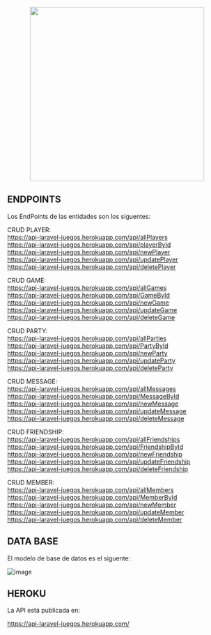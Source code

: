 <p align="center"><a href="https://laravel.com" target="_blank"><img src="https://raw.githubusercontent.com/laravel/art/master/logo-lockup/5%20SVG/2%20CMYK/1%20Full%20Color/laravel-logolockup-cmyk-red.svg" width="400"></a></p>


## ENDPOINTS

Los EndPoints de las entidades son los siguentes:

CRUD PLAYER: <br/>
https://api-laravel-juegos.herokuapp.com/api/allPlayers <br/>
https://api-laravel-juegos.herokuapp.com/api/playerById  <br/>
https://api-laravel-juegos.herokuapp.com/api/newPlayer  <br/>
https://api-laravel-juegos.herokuapp.com/api/updatePlayer  <br/>
https://api-laravel-juegos.herokuapp.com/api/deletePlayer  <br/>

CRUD GAME: <br/>
https://api-laravel-juegos.herokuapp.com/api/allGames  <br/>
https://api-laravel-juegos.herokuapp.com/api/GameById <br/>
https://api-laravel-juegos.herokuapp.com/api/newGame <br/>
https://api-laravel-juegos.herokuapp.com/api/updateGame <br/>
https://api-laravel-juegos.herokuapp.com/api/deleteGame <br/>

CRUD PARTY: <br/>
https://api-laravel-juegos.herokuapp.com/api/allParties <br/>
https://api-laravel-juegos.herokuapp.com/api/PartyById  <br/>
https://api-laravel-juegos.herokuapp.com/api/newParty <br/>
https://api-laravel-juegos.herokuapp.com/api/updateParty <br/>
https://api-laravel-juegos.herokuapp.com/api/deleteParty <br/>

CRUD MESSAGE: <br/>
https://api-laravel-juegos.herokuapp.com/api/allMessages <br/>
https://api-laravel-juegos.herokuapp.com/api/MessageById <br/>
https://api-laravel-juegos.herokuapp.com/api/newMessage <br/>
https://api-laravel-juegos.herokuapp.com/api/updateMessage <br/>
https://api-laravel-juegos.herokuapp.com/api/deleteMessage <br/>

CRUD FRIENDSHIP: <br/>
https://api-laravel-juegos.herokuapp.com/api/allFriendships <br/>
https://api-laravel-juegos.herokuapp.com/api/FriendshipById <br/>
https://api-laravel-juegos.herokuapp.com/api/newFriendship <br/>
https://api-laravel-juegos.herokuapp.com/api/updateFriendship <br/>
https://api-laravel-juegos.herokuapp.com/api/deleteFriendship <br/>

CRUD MEMBER: <br/>
https://api-laravel-juegos.herokuapp.com/api/allMembers <br/>
https://api-laravel-juegos.herokuapp.com/api/MemberById <br/>
https://api-laravel-juegos.herokuapp.com/api/newMember <br/>
https://api-laravel-juegos.herokuapp.com/api/updateMember <br/>
https://api-laravel-juegos.herokuapp.com/api/deleteMember <br/>


## DATA BASE

El modelo de base de datos es el siguente:

![image](https://user-images.githubusercontent.com/60045207/146153562-5fc8b44c-0c32-4aae-b831-31bf420c77b3.png)

## HEROKU

La API está publicada en:

 https://api-laravel-juegos.herokuapp.com/

